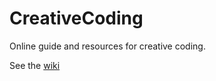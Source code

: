 # CreativeCoding

Online guide and resources for creative coding.

See the [wiki](https://github.com/XRRCA/CreativeCoding/wiki)
